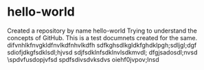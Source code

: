 # hello-world
Created a repository by name hello-world
Trying to understand the concepts of GitHub.
This is a test documnets created for the same.
difvnhlkfnvgkldfnvlkdfnhvlkdfh
sdfkghsdlkgldkfghdklpgh;sdljgl;dgf
sdiofjdkgfsdklsdl;hjvsd
sdjfsdklnfsdklnvlsdkmvdl;
dfgjsadosdl;nvsd
\spdvfusdopjvfsd
spdfsdivsdvksdvs
oiehf0jvpov;lnsd
